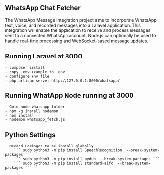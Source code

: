
## WhatsApp Chat Fetcher

The WhatsApp Message Integration project aims to incorporate WhatsApp text, voice, and recorded messages into a Laravel application. This integration will enable the application to receive and process messages sent to a connected WhatsApp account. Node.js can optionally be used to handle real-time processing and WebSocket-based message updates.

## Running Laravel at 8000
    - composer install
    - copy .env.example to .env
    - configure env file
    - php artisan serve: http://127.0.0.1:8000/whatsapp/



## Running WhatApp Node running at 3000
    - Goto node-whatsapp folder
    - npm -g install nodemon
    - npm install
    - nodemon whatsapp_fetch.js


## Python Settings
    - Needed Packages to be install globally
        ``` sudo python3 -m pip install SpeechRecognition  --break-system-packages ```
        ``` sudo python3 -m pip install pydub  --break-system-packages ```
        ``` sudo python3 -m pip install standard-aifc  --break-system-packages ```   





